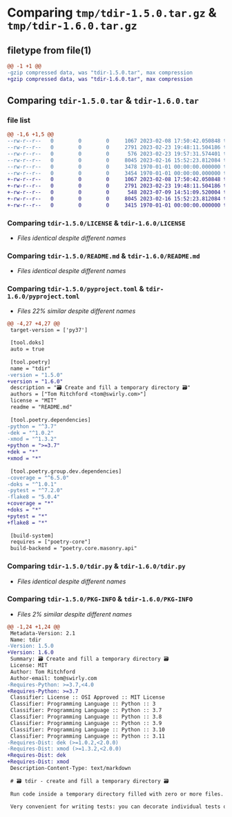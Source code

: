 # Comparing `tmp/tdir-1.5.0.tar.gz` & `tmp/tdir-1.6.0.tar.gz`

## filetype from file(1)

```diff
@@ -1 +1 @@
-gzip compressed data, was "tdir-1.5.0.tar", max compression
+gzip compressed data, was "tdir-1.6.0.tar", max compression
```

## Comparing `tdir-1.5.0.tar` & `tdir-1.6.0.tar`

### file list

```diff
@@ -1,6 +1,5 @@
--rw-r--r--   0        0        0     1067 2023-02-08 17:50:42.050848 tdir-1.5.0/LICENSE
--rw-r--r--   0        0        0     2791 2023-02-23 19:48:11.504186 tdir-1.5.0/README.md
--rw-r--r--   0        0        0      576 2023-02-23 19:57:31.574401 tdir-1.5.0/pyproject.toml
--rw-r--r--   0        0        0     8045 2023-02-16 15:52:23.812084 tdir-1.5.0/tdir.py
--rw-r--r--   0        0        0     3478 1970-01-01 00:00:00.000000 tdir-1.5.0/setup.py
--rw-r--r--   0        0        0     3454 1970-01-01 00:00:00.000000 tdir-1.5.0/PKG-INFO
+-rw-r--r--   0        0        0     1067 2023-02-08 17:50:42.050848 tdir-1.6.0/LICENSE
+-rw-r--r--   0        0        0     2791 2023-02-23 19:48:11.504186 tdir-1.6.0/README.md
+-rw-r--r--   0        0        0      548 2023-07-09 14:51:09.520004 tdir-1.6.0/pyproject.toml
+-rw-r--r--   0        0        0     8045 2023-02-16 15:52:23.812084 tdir-1.6.0/tdir.py
+-rw-r--r--   0        0        0     3415 1970-01-01 00:00:00.000000 tdir-1.6.0/PKG-INFO
```

### Comparing `tdir-1.5.0/LICENSE` & `tdir-1.6.0/LICENSE`

 * *Files identical despite different names*

### Comparing `tdir-1.5.0/README.md` & `tdir-1.6.0/README.md`

 * *Files identical despite different names*

### Comparing `tdir-1.5.0/pyproject.toml` & `tdir-1.6.0/pyproject.toml`

 * *Files 22% similar despite different names*

```diff
@@ -4,27 +4,27 @@
 target-version = ['py37']
 
 [tool.doks]
 auto = true
 
 [tool.poetry]
 name = "tdir"
-version = "1.5.0"
+version = "1.6.0"
 description = "🗃 Create and fill a temporary directory 🗃"
 authors = ["Tom Ritchford <tom@swirly.com>"]
 license = "MIT"
 readme = "README.md"
 
 [tool.poetry.dependencies]
-python = "^3.7"
-dek = "^1.0.2"
-xmod = "^1.3.2"
+python = ">=3.7"
+dek = "*"
+xmod = "*"
 
 [tool.poetry.group.dev.dependencies]
-coverage = "^6.5.0"
-doks = "^1.0.1"
-pytest = "^7.2.0"
-flake8 = "5.0.4"
+coverage = "*"
+doks = "*"
+pytest = "*"
+flake8 = "*"
 
 [build-system]
 requires = ["poetry-core"]
 build-backend = "poetry.core.masonry.api"
```

### Comparing `tdir-1.5.0/tdir.py` & `tdir-1.6.0/tdir.py`

 * *Files identical despite different names*

### Comparing `tdir-1.5.0/PKG-INFO` & `tdir-1.6.0/PKG-INFO`

 * *Files 2% similar despite different names*

```diff
@@ -1,24 +1,24 @@
 Metadata-Version: 2.1
 Name: tdir
-Version: 1.5.0
+Version: 1.6.0
 Summary: 🗃 Create and fill a temporary directory 🗃
 License: MIT
 Author: Tom Ritchford
 Author-email: tom@swirly.com
-Requires-Python: >=3.7,<4.0
+Requires-Python: >=3.7
 Classifier: License :: OSI Approved :: MIT License
 Classifier: Programming Language :: Python :: 3
 Classifier: Programming Language :: Python :: 3.7
 Classifier: Programming Language :: Python :: 3.8
 Classifier: Programming Language :: Python :: 3.9
 Classifier: Programming Language :: Python :: 3.10
 Classifier: Programming Language :: Python :: 3.11
-Requires-Dist: dek (>=1.0.2,<2.0.0)
-Requires-Dist: xmod (>=1.3.2,<2.0.0)
+Requires-Dist: dek
+Requires-Dist: xmod
 Description-Content-Type: text/markdown
 
 # 🗃 tdir - create and fill a temporary directory 🗃
 
 Run code inside a temporary directory filled with zero or more files.
 
 Very convenient for writing tests: you can decorate individual tests or a whole
```

